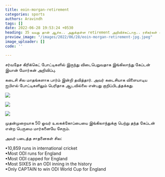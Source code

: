 ```yaml
---
title: eoin-morgan-retirement
categories: sports
authors: Aravindh
tags: []
date: 2022-06-28 19:53:24 +0530
heading: 35 வயது தான் ஆச்சு.. அதுக்குள்ள retirement அறிவிச்சுட்டாரு.. ரசிகர்கள் ஷாக்..!
preview_image: "/images/2022/06/28/eoin-morgan-retirement-jpg.jpeg"
image_uploader: []
code: ''

---
```


சர்வதேச கிரிக்கெட் போட்டிகளில் இருந்து விடைபெறுவதாக இங்கிலாந்து கேப்டன் இயான் மோர்கன் அறிவிப்பு.

கடைசி சில மாதங்களாக பார்ம் இன்றி தவித்தார். அவர் கடைசியாக விளையாடிய ஐபிஎல் போட்டிகளிலும் பெரிதாக ஆடவில்லை என்பது குறிப்பிடத்தக்கது.

![](/images/2022/06/28/eoin-morgan-retirement-1-jpg.jpeg)

![](/images/2022/06/28/eoin-morgan-retirement-2-jpg.jpeg)

![](/images/2022/06/28/eoin-morgan-retirement-1-1-jpg.jpeg)

முதன்முறையாக 50 ஓவர் உலகக்கோப்பையை இங்கிலாந்துக்கு பெற்று தந்த கேப்டன் என்ற பெருமை மார்கனையே சேரும்.

அவர் படைத்த சாதனைகள் சில:

•10,859 runs in international cricket  
•Most ODI runs for England  
•Most ODI capped for England  
•Most SIXES in an ODI inning in the history  
•Only CAPTAIN to win ODI World Cup for England
